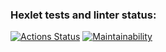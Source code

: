 ### Hexlet tests and linter status:
[![Actions Status](https://github.com/Grommor/python-project-lvl1/workflows/hexlet-check/badge.svg)](https://github.com/Grommor/python-project-lvl1/actions)
[![Maintainability](https://api.codeclimate.com/v1/badges/14290ae43e7640f39f9c/maintainability)](https://codeclimate.com/github/Grommor/python-project-lvl1/maintainability)